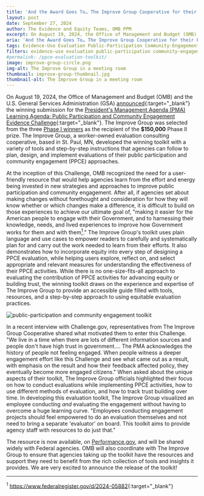 ```yaml
---
title: 'And the Award Goes To… The Improve Group Cooperative for their PPCE Evaluation Toolkit'
layout: post
date: September 27, 2024
author: The Evidence and Equity Teams, OMB PPM
excerpt: On August 19, 2024, the Office of Management and Budget (OMB) and the U.S. General Services Administration (GSA)...
aria: 'And the Award Goes To… The Improve Group Cooperative for their PPCE Evaluation Toolkit'
tags: Evidence-Use Evaluation Public-Participation Community-Engagement
filters: evidence-use evaluation public-participation community-engagement
#permalink: /ppce-evaluation-toolkit/
image: improve-group-circle.png
img-alt: The Improve Group in a meeting room
thumbnail: improve-group-thumbnail.jpg
thumbnail-alt: The Improve Group in a meeting room
---
```


On August 19, 2024, the Office of Management and Budget (OMB) and the U.S. General Services Administration (GSA) [announced](https://www.linkedin.com/posts/performance-gov_bidenharrispma-activity-7231344188750012416--3Fc?utm_source=share&utm_medium=member_desktop){:target="_blank"} the winning submission for the [President's Management Agenda (PMA) Learning Agenda: Public Participation and Community Engagement Evidence Challenge](https://www.challenge.gov/?challenge=pmala){:target="_blank"}. The Improve Group was selected from the three [Phase I winners]({{site.baseurl}}/pma-learning-agenda-winners/) as the recipient of the **$150,000** Phase II prize. The Improve Group, a worker-owned evaluation consulting cooperative, based in St. Paul, MN, developed the winning toolkit with a variety of tools and step-by-step instructions that agencies can follow to plan, design, and implement evaluations of their public participation and community engagement (PPCE) approaches.

At the inception of this Challenge, OMB recognized the need for a user-friendly resource that would help agencies learn from the effort and energy being invested in new strategies and approaches to improve public participation and community engagement. After all, if agencies set about making changes without forethought and consideration for how they will know whether or which changes make a difference, it is difficult to build on those experiences to achieve our ultimate goal of, "making it easier for the American people to engage with their Government, and to harnessing their knowledge, needs, and lived experiences to improve how Government works for them and with them<a href="#ftn1" class="text-no-underline" aria-label="footnote 1"><sup>1</sup></a>." The Improve Group's toolkit uses plain language and use cases to empower readers to carefully and systematically plan for and carry out the work needed to learn from their efforts. It also demonstrates how to incorporate equity into every step of designing a PPCE evaluation, while helping users explore, reflect on, and select appropriate and relevant measures for understanding the effectiveness of their PPCE activities. While there is no one-size-fits-all approach to evaluating the contribution of PPCE activities for advancing equity or building trust, the winning toolkit draws on the experience and expertise of The Improve Group to provide an accessible guide filled with tools, resources, and a step-by-step approach to using equitable evaluation practices.

<img src="{{site.baseurl}}/assets/images/blog/public-participation.png" class="margin-left-auto margin-right-auto display-block" alt="public-participation and community engagement toolkit"/> 

In a recent interview with Challenge.gov, representatives from The Improve Group Cooperative shared what motivated them to enter this Challenge. "We live in a time when there are lots of different information sources and people don't have high trust in government.... The PMA acknowledges the history of people not feeling engaged. When people witness a deeper engagement effort like this Challenge and see what came out as a result, with emphasis on the result and how their feedback affected policy, they eventually become more engaged citizens." When asked about the unique aspects of their toolkit, The Improve Group officials highlighted their focus on how to conduct evaluations while implementing PPCE activities, how to use different methods of evaluation, and how to track trust building over time. In developing this evaluation toolkit, The Improve Group visualized an employee conducting *and* evaluating the engagement without having to overcome a huge learning curve. "Employees conducting engagement projects should feel empowered to do an evaluation themselves and not need to bring a separate 'evaluator' on board. This toolkit aims to provide agency staff with resources to do just that."

The resource is now available, on <a href="https://www.performance.gov/" target="_blank" aria-label="Performance.gov website">Performance.gov</a>, and will be shared widely with Federal agencies. OMB will also coordinate with The Improve Group to ensure that agencies taking up the toolkit have the resources and support they need to benefit from the rich collection of tools and insights it provides. We are very excited to announce the release of the toolkit!

* * * * *

<sup id="ftn1">1</sup> <https://www.federalregister.gov/d/2024-05882>{:target="_blank"}